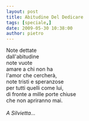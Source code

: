 ```yaml
---
layout: post
title: Abitudine Del Dedicare
tags: [speciale,]
date: 2009-05-30 10:38:00
author: pietro
---
```

Note dettate<br/>dall'abitudine<br/>note vuote<br/>amare a chi non ha<br/>l'amor che cercherà,<br/>note tristi e speranzose<br/>per tutti quelli come lui,<br/>di fronte a mille porte chiuse<br/>che non apriranno mai.<br/><br/><span style="font-style: italic">A Silvietta...</span>

